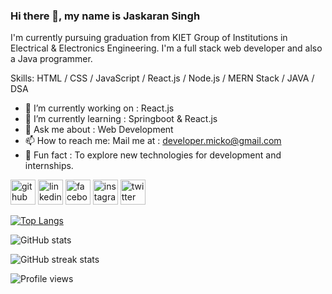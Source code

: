### Hi there 👋, my name is Jaskaran Singh
I'm currently pursuing graduation from KIET Group of Institutions in Electrical & Electronics Engineering. I'm a full stack web developer and also a Java programmer.

Skills: HTML / CSS / JavaScript / React.js / Node.js / MERN Stack / JAVA / DSA

- 🔭 I’m currently working on : React.js
- 🌱 I’m currently learning : Springboot & React.js 
- 💬 Ask me about : Web Development 
- 📫 How to reach me: Mail me at : developer.micko@gmail.com 
- 🤪 Fun fact : To explore new technologies for development and internships.

[<img src='https://cdn.jsdelivr.net/npm/simple-icons@3.0.1/icons/github.svg' alt='github' height='40'>](https://github.com/Jaskaran-Techno)  [<img src='https://cdn.jsdelivr.net/npm/simple-icons@3.0.1/icons/linkedin.svg' alt='linkedin' height='40'>](https://www.linkedin.com/in/https://www.linkedin.com/in/jaskaran-singh-8a4016215/)  [<img src='https://cdn.jsdelivr.net/npm/simple-icons@3.0.1/icons/facebook.svg' alt='facebook' height='40'>](https://www.facebook.com/https://www.facebook.com/profile.php?id=100041770744715)  [<img src='https://cdn.jsdelivr.net/npm/simple-icons@3.0.1/icons/instagram.svg' alt='instagram' height='40'>](https://www.instagram.com/https://www.instagram.com/jaskaran.singh0201//)  [<img src='https://cdn.jsdelivr.net/npm/simple-icons@3.0.1/icons/twitter.svg' alt='twitter' height='40'>](https://twitter.com/https://twitter.com/mejaskaransingh?t=2Fk9pIDKkWiSoM-CGNgzwg&s=08)  

[![Top Langs](https://github-readme-stats.vercel.app/api/top-langs/?username=Jaskaran-Techno)](https://github.com/anuraghazra/github-readme-stats)

![GitHub stats](https://github-readme-stats.vercel.app/api?username=Jaskaran-Techno&show_icons=true&count_private=true)  

![GitHub streak stats](https://github-readme-streak-stats.herokuapp.com/?user=Jaskaran-Techno)  

![Profile views](https://gpvc.arturio.dev/Jaskaran-Techno)  
